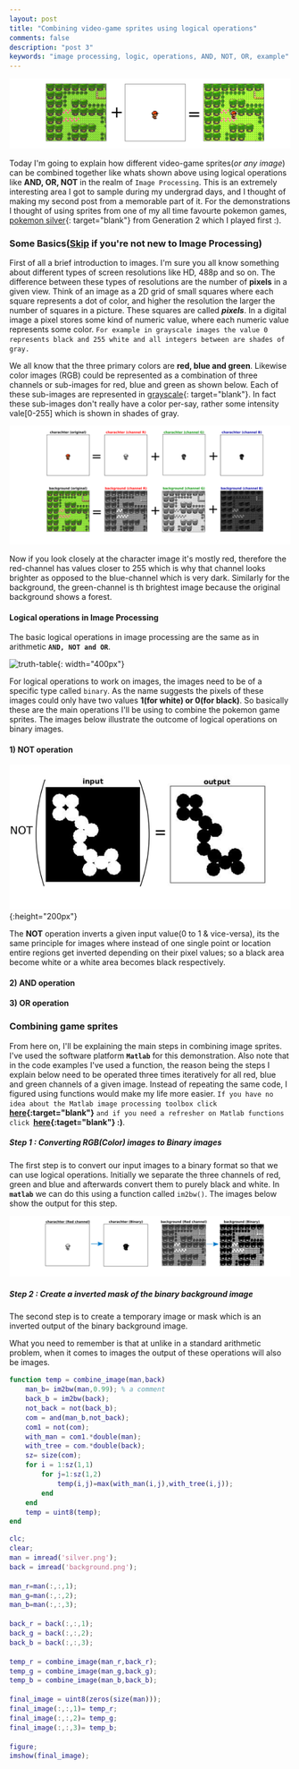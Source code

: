```yaml
---
layout: post
title: "Combining video-game sprites using logical operations"
comments: false
description: "post 3"
keywords: "image processing, logic, operations, AND, NOT, OR, example"
---
```

![front-image](https://raw.githubusercontent.com/dherath/WebsiteMaterial/master/2017/post_3_boolean_algebra_pokemon/images/front_matter.png)

Today I'm going to explain how different video-game sprites(_or any image_) can be combined together like whats shown above using logical operations like **AND, OR, NOT** in the realm of `Image Processing`. This is an extremely interesting area I got to sample during my undergrad days, and I thought of making my second post from a memorable part of it. For the demonstrations I thought of  using sprites from one of my all time favourte pokemon games, [pokemon silver](https://bulbapedia.bulbagarden.net/wiki/Pok%C3%A9mon_Gold_and_Silver_Versions){: target="blank"} from Generation 2 which I played first :).

### Some Basics(<a href="#ref1">Skip</a> if you're not new to Image Processing)

First of all a brief introduction to images. I'm sure you all know something about different types of screen resolutions like HD, 488p and so on. The difference between these types of resolutions are the number of **pixels** in a given view. Think of an image as a 2D grid of small squares where each square represents a dot of color, and higher the resolution the larger the number of squares in a picture. These squares are called **_pixels_**. In a digital image a pixel stores some kind of numeric value, where each numeric value represents some color. `For example in grayscale images the value 0 represents black and 255 white and all integers between are shades of gray.`

 We all know that the three primary colors are **red, blue and green**. Likewise color images (RGB) could be represented as a combination of three channels or sub-images for red, blue and green as shown below. Each of these sub-images are represented in [grayscale](https://en.wikipedia.org/wiki/Grayscale){: target="blank"}. In fact these sub-images don't really have a color per-say, rather some intensity vale[0-255] which is shown in shades of gray.

![rgb_seperated](https://raw.githubusercontent.com/dherath/WebsiteMaterial/master/2017/post_3_boolean_algebra_pokemon/images/rgb_seperated.png)

Now if you look closely at the character image it's mostly red, therefore the red-channel has values closer to 255 which is why that channel looks brighter as opposed to the blue-channel which is very dark. Similarly for the background, the green-channel is th brightest image because the original background shows a forest.

#### Logical operations in Image Processing

The basic logical operations in image processing are the same as in arithmetic **`AND, NOT and OR`**.

![truth-table](https://upload.wikimedia.org/wikipedia/commons/4/4a/Truth_table_for_AND%2C_OR%2C_and_NOT.png){: width="400px"}

For logical operations to work on images, the images need to be of a specific type called `binary`. As the name suggests the pixels of these images could only have two values **1(for white) or 0(for black)**. So basically these are the main operations I'll be using to combine the pokemon game sprites. The images below illustrate the outcome of logical operations on binary images.

#### 1) NOT operation

![not-image-example](https://raw.githubusercontent.com/dherath/WebsiteMaterial/master/2017/post_3_boolean_algebra_pokemon/theory_examples/not_image.png){:height="200px"}

The **NOT** operation inverts a given input value(0 to 1 & vice-versa), its the same principle for images where instead of one single point or location entire regions get inverted depending on their pixel values; so a black area become white or a white area becomes black respectively.

#### 2) AND operation

#### 3) OR operation

### <a name="ref1">Combining game sprites</a>

From here on, I'll be explaining the main steps in combining image sprites. I've used the software platform **`Matlab`** for this demonstration. Also note that in the code examples I've used a function, the reason being the steps I explain below need to be operated three times iteratively for all red, blue and green channels of a given image. Instead of repeating the same code, I figured using functions would make my life more easier. `If you have no idea about the Matlab image processing toolbox click` **[here](https://in.mathworks.com/help/images/getting-started-with-image-processing-toolbox.html){:target="blank"}** `and if you need a refresher on Matlab functions click `**[here](https://in.mathworks.com/help/matlab/matlab_prog/create-functions-in-files.html){:taget="blank"} :)**.

##### Step 1 : Converting RGB(Color) images to Binary images

The first step is to convert our input images to a binary format so that we can use logical operations. Initially we separate the three channels of red, green and blue and afterwards convert them to purely black and white. In **`matlab`** we can do this using a function called `im2bw()`. The images below show the output for this step.

![binary-images](https://raw.githubusercontent.com/dherath/WebsiteMaterial/master/2017/post_3_boolean_algebra_pokemon/step1.png)

##### Step 2 : Create a inverted mask of the binary background image

The second step is to create a temporary image or mask which is an inverted output of the binary background image.




 What you need to remember is that at unlike in a standard arithmetic problem, when it comes to images the output of these operations will also be images.




``` matlab
function temp = combine_image(man,back)
    man_b= im2bw(man,0.99); % a comment
    back_b = im2bw(back);
    not_back = not(back_b);
    com = and(man_b,not_back);
    com1 = not(com);
    with_man = com1.*double(man);
    with_tree = com.*double(back);
    sz= size(com);
    for i = 1:sz(1,1)
        for j=1:sz(1,2)
            temp(i,j)=max(with_man(i,j),with_tree(i,j));
        end
    end
    temp = uint8(temp);
end
```
``` matlab
clc;
clear;
man = imread('silver.png');
back = imread('background.png');

man_r=man(:,:,1);
man_g=man(:,:,2);
man_b=man(:,:,3);

back_r = back(:,:,1);
back_g = back(:,:,2);
back_b = back(:,:,3);

temp_r = combine_image(man_r,back_r);
temp_g = combine_image(man_g,back_g);
temp_b = combine_image(man_b,back_b);

final_image = uint8(zeros(size(man)));
final_image(:,:,1)= temp_r;
final_image(:,:,2)= temp_g;
final_image(:,:,3)= temp_b;

figure;
imshow(final_image);

```
